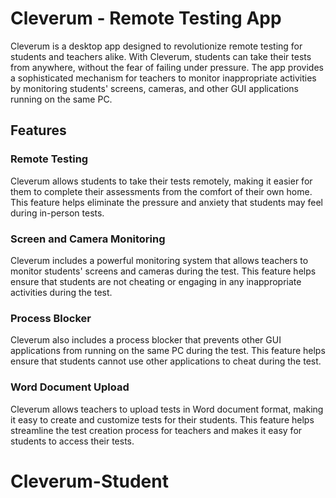 <h1> Cleverum - Remote Testing App </h1>
<p>Cleverum is a desktop app designed to revolutionize remote testing for students and teachers alike. With Cleverum, students can take their tests from anywhere, without the fear of failing under pressure. The app provides a sophisticated mechanism for teachers to monitor inappropriate activities by monitoring students' screens, cameras, and other GUI applications running on the same PC.</p>

<h2>Features</h2>

<h3>Remote Testing</h3>

<p>Cleverum allows students to take their tests remotely, making it easier for them to complete their assessments from the comfort of their own home. This feature helps eliminate the pressure and anxiety that students may feel during in-person tests.</p>

<h3>Screen and Camera Monitoring</h3>

<p>Cleverum includes a powerful monitoring system that allows teachers to monitor students' screens and cameras during the test. This feature helps ensure that students are not cheating or engaging in any inappropriate activities during the test.</p>

<h3>Process Blocker</h3>

<p>Cleverum also includes a process blocker that prevents other GUI applications from running on the same PC during the test. This feature helps ensure that students cannot use other applications to cheat during the test.</p>

<h3>Word Document Upload</h3>

<p>Cleverum allows teachers to upload tests in Word document format, making it easy to create and customize tests for their students. This feature helps streamline the test creation process for teachers and makes it easy for students to access their tests.</p>

# Cleverum-Student
